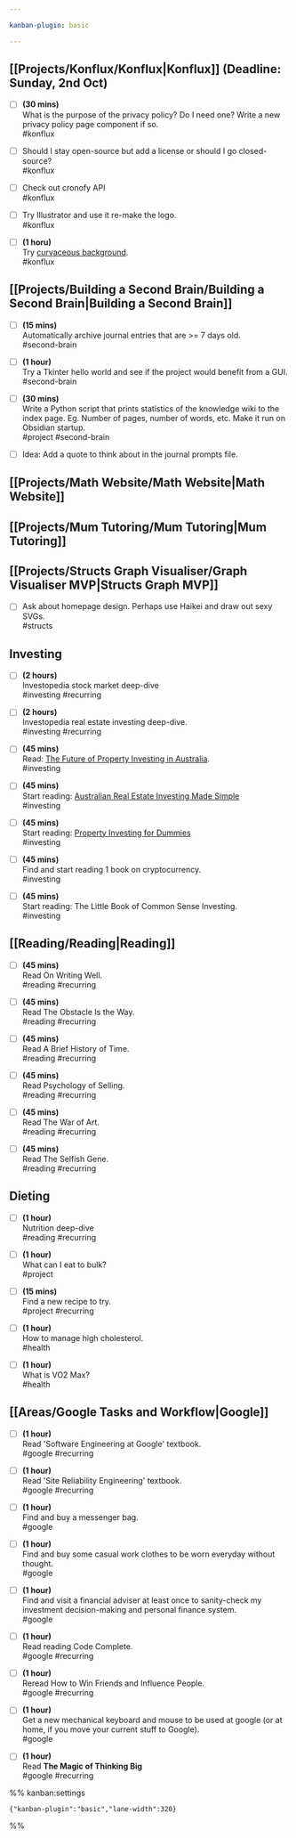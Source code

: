 ```yaml
---

kanban-plugin: basic

---
```


## [[Projects/Konflux/Konflux|Konflux]] (Deadline: **Sunday, 2nd Oct)**

- [ ] **(30 mins)**<br>What is the purpose of the privacy policy? Do I need one? Write a new privacy policy page component if so.<br>#konflux
- [ ] Should I stay open-source but add a license or should I go closed-source?<br>#konflux
- [ ] Check out cronofy API<br>#konflux
- [ ] Try Illustrator and use it re-make the logo. <br>#konflux
- [ ] **(1 horu)**<br>Try [curvaceous background](https://www.youtube.com/watch?v=lPJVi797Uy0&ab_channel=Fireship).<br>#konflux


## [[Projects/Building a Second Brain/Building a Second Brain|Building a Second Brain]]

- [ ] **(15 mins)**<br>Automatically archive journal entries that are >= 7 days old.<br>#second-brain
- [ ] **(1 hour)**<br>Try a Tkinter hello world and see if the project would benefit from a GUI.<br>#second-brain
- [ ] **(30 mins)**<br>Write a Python script that prints statistics of the knowledge wiki to the index page. Eg. Number of pages, number of words, etc. Make it run on Obsidian startup.<br>#project #second-brain
- [ ] Idea: Add a quote to think about in the journal prompts file.


## [[Projects/Math Website/Math Website|Math Website]]



## [[Projects/Mum Tutoring/Mum Tutoring|Mum Tutoring]]



## [[Projects/Structs Graph Visualiser/Graph Visualiser MVP|Structs Graph MVP]]

- [ ] Ask about homepage design. Perhaps use Haikei and draw out sexy SVGs.<br>#structs


## Investing

- [ ] **(2 hours)**<br>Investopedia stock market deep-dive<br>#investing  #recurring
- [ ] **(2 hours)**<br>Investopedia real estate investing deep-dive.<br>#investing  #recurring
- [ ] **(45 mins)**<br>Read: [The Future of Property Investing in Australia](https://www.goodreads.com/book/show/36096769-the-future-of-property-investing-in-australia).<br>#investing
- [ ] **(45 mins)**<br>Start reading: [Australian Real Estate Investing Made Simple](https://www.amazon.com.au/Australian-Real-Estate-Investing-Simple-ebook/dp/B08DV5YFN5)<br>#investing
- [ ] **(45 mins)**<br>Start reading: [Property Investing for Dummies](https://www.amazon.com.au/Property-Investing-Dummies-Bruce-Brammall-ebook/dp/B00B9UCJSQ#customerReviews)<br>#investing
- [ ] **(45 mins)**<br>Find and start reading 1 book on cryptocurrency.<br>#investing
- [ ] **(45 mins)**<br>Start reading: The Little Book of Common Sense Investing.<br>#investing


## [[Reading/Reading|Reading]]

- [ ] **(45 mins)**<br>Read On Writing Well.<br>#reading #recurring
- [ ] **(45 mins)**<br>Read The Obstacle Is the Way.<br>#reading #recurring
- [ ] **(45 mins)**<br>Read A Brief History of Time.<br>#reading #recurring
- [ ] **(45 mins)**<br>Read Psychology of Selling.<br>#reading #recurring
- [ ] **(45 mins)**<br>Read The War of Art.<br>#reading #recurring
- [ ] **(45 mins)**<br>Read The Selfish Gene.<br>#reading #recurring


## Dieting

- [ ] **(1 hour)**<br>Nutrition deep-dive<br>#reading #recurring
- [ ] **(1 hour)**<br>What can I eat to bulk?<br>#project
- [ ] **(15 mins)**<br>Find a new recipe to try.<br>#project #recurring
- [ ] **(1 hour)**<br>How to manage high cholesterol.<br>#health
- [ ] **(1 hour)**<br>What is VO2 Max?<br>#health


## [[Areas/Google Tasks and Workflow|Google]]

- [ ] **(1 hour)**<br>Read 'Software Engineering at Google' textbook.<br>#google #recurring
- [ ] **(1 hour)**<br>Read 'Site Reliability Engineering' textbook.<br>#google #recurring
- [ ] **(1 hour)**<br>Find and buy a messenger bag.<br>#google
- [ ] **(1 hour)**<br>Find and buy some casual work clothes to be worn everyday without thought.<br>#google
- [ ] **(1 hour)**<br>Find and visit a financial adviser at least once to sanity-check my investment decision-making and personal finance system.<br>#google
- [ ] **(1 hour)**<br>Read reading Code Complete.<br>#google #recurring
- [ ] **(1 hour)**<br>Reread How to Win Friends and Influence People.<br>#google #recurring
- [ ] **(1 hour)**<br>Get a new mechanical keyboard and mouse to be used at google (or at home, if you move your current stuff to Google).<br>#google
- [ ] **(1 hour)**<br>Read **The Magic of Thinking Big**<br>#google #recurring




%% kanban:settings
```
{"kanban-plugin":"basic","lane-width":320}
```
%%